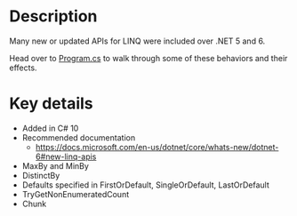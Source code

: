 ﻿# Description

Many new or updated APIs for LINQ were included over .NET 5 and 6.

Head over to [Program.cs](Program.cs) to walk through some of these behaviors and their effects.

# Key details

- Added in C# 10
- Recommended documentation
  - https://docs.microsoft.com/en-us/dotnet/core/whats-new/dotnet-6#new-linq-apis
- MaxBy and MinBy
- DistinctBy
- Defaults specified in FirstOrDefault, SingleOrDefault, LastOrDefault
- TryGetNonEnumeratedCount
- Chunk
